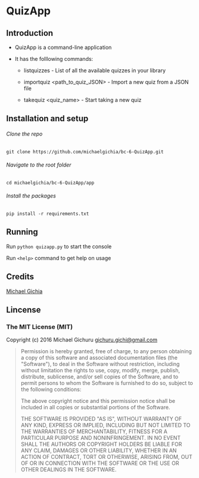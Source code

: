 # QuizApp

## Introduction

* QuizApp is a command-line application

* It has the folllowing commands:
	* listquizzes - List of all the available quizzes in your library

	* importquiz <path_to_quiz_JSON> - Import a new quiz from a JSON file

	* takequiz <quiz_name> - Start taking a new quiz

## Installation and setup
###### Clone the repo
```
git clone https://github.com/michaelgichia/bc-6-QuizApp.git
```

###### Navigate to the root folder
```
cd michaelgichia/bc-6-QuizApp/app
```

###### Install the packages
```
pip install -r requirements.txt
```

## Running 
Run ``` python quizapp.py ``` to start the console

Run ``` <help> ``` command to get help on usage

## Credits
[Michael Gichia](https://github.com/michaelgichia/)

## Lincense

### The MIT License (MIT)

Copyright (c) 2016 Michael Gichuru <gichuru.gichi@gmail.com>

> Permission is hereby granted, free of charge, to any person obtaining a copy
> of this software and associated documentation files (the "Software"), to deal
> in the Software without restriction, including without limitation the rights
> to use, copy, modify, merge, publish, distribute, sublicense, and/or sell
> copies of the Software, and to permit persons to whom the Software is
> furnished to do so, subject to the following conditions:
>
> The above copyright notice and this permission notice shall be included in
> all copies or substantial portions of the Software.
>
> THE SOFTWARE IS PROVIDED "AS IS", WITHOUT WARRANTY OF ANY KIND, EXPRESS OR
> IMPLIED, INCLUDING BUT NOT LIMITED TO THE WARRANTIES OF MERCHANTABILITY,
> FITNESS FOR A PARTICULAR PURPOSE AND NONINFRINGEMENT. IN NO EVENT SHALL THE
> AUTHORS OR COPYRIGHT HOLDERS BE LIABLE FOR ANY CLAIM, DAMAGES OR OTHER
> LIABILITY, WHETHER IN AN ACTION OF CONTRACT, TORT OR OTHERWISE, ARISING FROM,
> OUT OF OR IN CONNECTION WITH THE SOFTWARE OR THE USE OR OTHER DEALINGS IN
> THE SOFTWARE.  






